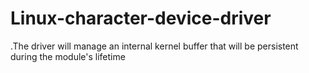 # Linux-character-device-driver
.The driver will manage an internal kernel buffer that will be persistent during the module's  lifetime
